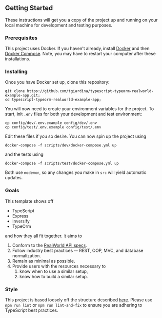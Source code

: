 ## Getting Started

These instructions will get you a copy of the project up and running on your local machine for development and testing purposes.

### Prerequisites

This project uses Docker. If you haven't already, install [Docker](https://docs.docker.com/get-docker/) and then [Docker Compose](https://docs.docker.com/compose/install/). Note, you may have to restart your computer after these installations.

### Installing

Once you have Docker set up, clone this repository:
```
git clone https://github.com/tgiardina/typescript-typeorm-realworld-example-app.git;
cd typescript-typeorm-realworld-example-app;
```
You will now need to create your environment variables for the project. To start, init `.env` files for both your development and test environment:
```
cp config/dev/.env.example config/dev/.env
cp config/test/.env.example config/test/.env
```
Edit these files if you so desire. You can now spin up the project using
```
docker-compose -f scripts/dev/docker-compose.yml up
```
and the tests using
```
docker-compose -f scripts/test/docker-compose.yml up
```
Both use `nodemon`, so any changes you make in `src` will yield automatic updates.

### Goals

This template shows off

- TypeScript
- Express
- Inversify
- TypeOrm

and how they all fit together. It aims to

1. Conform to the [RealWorld API specs](https://github.com/gothinkster/realworld/tree/master/api#realworld-api-spec).
2. Follow industry best practices -- REST, OOP, MVC, and database normalization.
3. Remain as minimal as possible.
4. Provide users with the resources necessary to
    1. know when to use a similar setup,
    2. know how to build a similar setup.

### Style

This project is based loosely off the structure described [here](https://softwareontheroad.com/ideal-nodejs-project-structure/). Please use `npm run lint` or `npm run lint-and-fix` to ensure you are adhering to TypeScript best practices.
